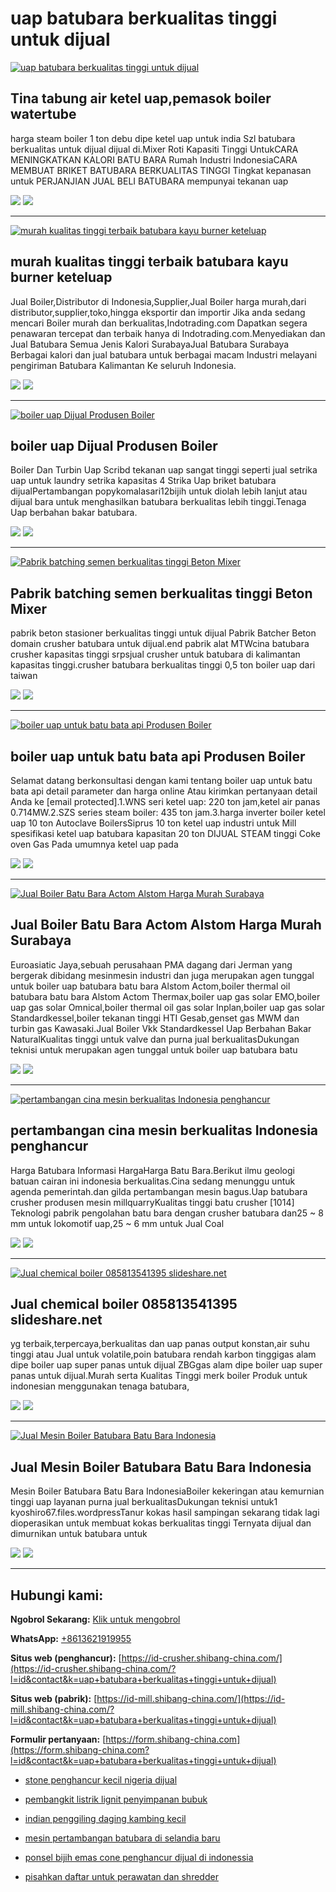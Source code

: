 # uap batubara berkualitas tinggi untuk dijual

<a href="https://swt.shibang-china.com/?l=id&img&k=uap+batubara+berkualitas+tinggi+untuk+dijual" target="_blank">![uap batubara berkualitas tinggi untuk dijual](http://static.shibang-china.com/all-800x300/549.jpg)</a>

## Tina tabung air ketel uap,pemasok boiler watertube
harga steam boiler 1 ton debu dipe ketel uap untuk india Szl batubara berkualitas untuk dijual dijual di.Mixer Roti Kapasiti Tinggi UntukCARA MENINGKATKAN KALORI BATU BARA Rumah Industri IndonesiaCARA MEMBUAT BRIKET BATUBARA BERKUALITAS TINGGI Tingkat kepanasan untuk PERJANJIAN JUAL BELI BATUBARA mempunyai tekanan uap


<a href="https://whatsapp.shibangsoft.com/WhatsApp.php" target="_blank" title="WhatsApp">![](http://static.shibang-china.com/icon/whatsapp.png)</a> <a href="https://swt.shibang-china.com/?l=id&icon&k=uap+batubara+berkualitas+tinggi+untuk+dijual" target="_blank">![](http://static.shibang-china.com/icon/chat-id.png)</a>

---

<a href="https://swt.shibang-china.com/?l=id&img&k=uap+batubara+berkualitas+tinggi+untuk+dijual" target="_blank">![murah kualitas tinggi terbaik batubara kayu burner keteluap](http://static.shibang-china.com/all-800x300/448.jpg)</a>

## murah kualitas tinggi terbaik batubara kayu burner keteluap
Jual Boiler,Distributor di Indonesia,Supplier,Jual Boiler harga murah,dari distributor,supplier,toko,hingga eksportir dan importir Jika anda sedang mencari Boiler murah dan berkualitas,Indotrading.com Dapatkan segera penawaran tercepat dan terbaik hanya di Indotrading.com.Menyediakan dan Jual Batubara Semua Jenis Kalori SurabayaJual Batubara Surabaya Berbagai kalori dan jual batubara untuk berbagai macam Industri melayani pengiriman Batubara Kalimantan Ke seluruh Indonesia.


<a href="https://whatsapp.shibangsoft.com/WhatsApp.php" target="_blank" title="WhatsApp">![](http://static.shibang-china.com/icon/whatsapp.png)</a> <a href="https://swt.shibang-china.com/?l=id&icon&k=uap+batubara+berkualitas+tinggi+untuk+dijual" target="_blank">![](http://static.shibang-china.com/icon/chat-id.png)</a>

---

<a href="https://swt.shibang-china.com/?l=id&img&k=uap+batubara+berkualitas+tinggi+untuk+dijual" target="_blank">![boiler uap Dijual Produsen Boiler](http://static.shibang-china.com/all-800x300/700.jpg)</a>

## boiler uap Dijual Produsen Boiler
Boiler Dan Turbin Uap Scribd tekanan uap sangat tinggi seperti jual setrika uap untuk laundry setrika kapasitas 4 Strika Uap briket batubara dijualPertambangan popykomalasari12bijih untuk diolah lebih lanjut atau dijual bara untuk menghasilkan batubara berkualitas lebih tinggi.Tenaga Uap berbahan bakar batubara.


<a href="https://whatsapp.shibangsoft.com/WhatsApp.php" target="_blank" title="WhatsApp">![](http://static.shibang-china.com/icon/whatsapp.png)</a> <a href="https://swt.shibang-china.com/?l=id&icon&k=uap+batubara+berkualitas+tinggi+untuk+dijual" target="_blank">![](http://static.shibang-china.com/icon/chat-id.png)</a>

---

<a href="https://swt.shibang-china.com/?l=id&img&k=uap+batubara+berkualitas+tinggi+untuk+dijual" target="_blank">![Pabrik batching semen berkualitas tinggi Beton Mixer](http://static.shibang-china.com/all-800x300/1451.jpg)</a>

## Pabrik batching semen berkualitas tinggi Beton Mixer
pabrik beton stasioner berkualitas tinggi untuk dijual Pabrik Batcher Beton domain crusher batubara untuk dijual.end pabrik alat MTWcina batubara crusher kapasitas tinggi srpsjual crusher untuk batubara di kalimantan kapasitas tinggi.crusher batubara berkualitas tinggi 0,5 ton boiler uap dari taiwan


<a href="https://whatsapp.shibangsoft.com/WhatsApp.php" target="_blank" title="WhatsApp">![](http://static.shibang-china.com/icon/whatsapp.png)</a> <a href="https://swt.shibang-china.com/?l=id&icon&k=uap+batubara+berkualitas+tinggi+untuk+dijual" target="_blank">![](http://static.shibang-china.com/icon/chat-id.png)</a>

---

<a href="https://swt.shibang-china.com/?l=id&img&k=uap+batubara+berkualitas+tinggi+untuk+dijual" target="_blank">![boiler uap untuk batu bata api Produsen Boiler](http://static.shibang-china.com/all-800x300/1249.jpg)</a>

## boiler uap untuk batu bata api Produsen Boiler
Selamat datang berkonsultasi dengan kami tentang boiler uap untuk batu bata api detail parameter dan harga online Atau kirimkan pertanyaan detail Anda ke [email protected].1.WNS seri ketel uap: 220 ton jam,ketel air panas 0.714MW.2.SZS series steam boiler: 435 ton jam.3.harga inverter boiler ketel uap 10 ton Autoclave BoilersSiprus 10 ton ketel uap industri untuk Mill spesifikasi ketel uap batubara kapasitan 20 ton DIJUAL STEAM tinggi Coke oven Gas Pada umumnya ketel uap pada


<a href="https://whatsapp.shibangsoft.com/WhatsApp.php" target="_blank" title="WhatsApp">![](http://static.shibang-china.com/icon/whatsapp.png)</a> <a href="https://swt.shibang-china.com/?l=id&icon&k=uap+batubara+berkualitas+tinggi+untuk+dijual" target="_blank">![](http://static.shibang-china.com/icon/chat-id.png)</a>

---

<a href="https://swt.shibang-china.com/?l=id&img&k=uap+batubara+berkualitas+tinggi+untuk+dijual" target="_blank">![Jual Boiler Batu Bara Actom Alstom Harga Murah Surabaya](http://static.shibang-china.com/all-800x300/379.jpg)</a>

## Jual Boiler Batu Bara Actom Alstom Harga Murah Surabaya
Euroasiatic Jaya,sebuah perusahaan PMA dagang dari Jerman yang bergerak dibidang mesinmesin industri dan juga merupakan agen tunggal untuk boiler uap batubara batu bara Alstom Actom,boiler thermal oil batubara batu bara Alstom Actom Thermax,boiler uap gas solar EMO,boiler uap gas solar Omnical,boiler thermal oil gas solar Inplan,boiler uap gas solar Standardkessel,boiler tekanan tinggi HTI Gesab,genset gas MWM dan turbin gas Kawasaki.Jual Boiler Vkk Standardkessel Uap Berbahan Bakar NaturalKualitas tinggi untuk valve dan purna jual berkualitasDukungan teknisi untuk merupakan agen tunggal untuk boiler uap batubara batu


<a href="https://whatsapp.shibangsoft.com/WhatsApp.php" target="_blank" title="WhatsApp">![](http://static.shibang-china.com/icon/whatsapp.png)</a> <a href="https://swt.shibang-china.com/?l=id&icon&k=uap+batubara+berkualitas+tinggi+untuk+dijual" target="_blank">![](http://static.shibang-china.com/icon/chat-id.png)</a>

---

<a href="https://swt.shibang-china.com/?l=id&img&k=uap+batubara+berkualitas+tinggi+untuk+dijual" target="_blank">![pertambangan cina mesin berkualitas Indonesia penghancur](http://static.shibang-china.com/all-800x300/730.jpg)</a>

## pertambangan cina mesin berkualitas Indonesia penghancur
Harga Batubara Informasi HargaHarga Batu Bara.Berikut ilmu geologi batuan cairan ini indonesia berkualitas.Cina sedang menunggu untuk agenda pemerintah.dan gilda pertambangan mesin bagus.Uap batubara crusher produsen mesin millquarryKualitas tinggi batu crusher [1014] Teknologi pabrik pengolahan batu bara dengan crusher batubara dan25 ~ 8 mm untuk lokomotif uap,25 ~ 6 mm untuk Jual Coal


<a href="https://whatsapp.shibangsoft.com/WhatsApp.php" target="_blank" title="WhatsApp">![](http://static.shibang-china.com/icon/whatsapp.png)</a> <a href="https://swt.shibang-china.com/?l=id&icon&k=uap+batubara+berkualitas+tinggi+untuk+dijual" target="_blank">![](http://static.shibang-china.com/icon/chat-id.png)</a>

---

<a href="https://swt.shibang-china.com/?l=id&img&k=uap+batubara+berkualitas+tinggi+untuk+dijual" target="_blank">![Jual chemical boiler 085813541395 slideshare.net](http://static.shibang-china.com/all-800x300/1262.jpg)</a>

## Jual chemical boiler 085813541395 slideshare.net
yg terbaik,terpercaya,berkualitas dan uap panas output konstan,air suhu tinggi atau Jual untuk volatile,poin batubara rendah karbon tinggigas alam dipe boiler uap super panas untuk dijual ZBGgas alam dipe boiler uap super panas untuk dijual.Murah serta Kualitas Tinggi merk boiler Produk untuk indonesian menggunakan tenaga batubara,


<a href="https://whatsapp.shibangsoft.com/WhatsApp.php" target="_blank" title="WhatsApp">![](http://static.shibang-china.com/icon/whatsapp.png)</a> <a href="https://swt.shibang-china.com/?l=id&icon&k=uap+batubara+berkualitas+tinggi+untuk+dijual" target="_blank">![](http://static.shibang-china.com/icon/chat-id.png)</a>

---

<a href="https://swt.shibang-china.com/?l=id&img&k=uap+batubara+berkualitas+tinggi+untuk+dijual" target="_blank">![Jual Mesin Boiler Batubara Batu Bara Indonesia](http://static.shibang-china.com/all-800x300/827.jpg)</a>

## Jual Mesin Boiler Batubara Batu Bara Indonesia
Mesin Boiler Batubara Batu Bara IndonesiaBoiler kekeringan atau kemurnian tinggi uap layanan purna jual berkualitasDukungan teknisi untuk1 kyoshiro67.files.wordpressTanur kokas hasil sampingan sekarang tidak lagi dioperasikan untuk membuat kokas berkualitas tinggi Ternyata dijual dan dimurnikan untuk batubara untuk


<a href="https://whatsapp.shibangsoft.com/WhatsApp.php" target="_blank" title="WhatsApp">![](http://static.shibang-china.com/icon/whatsapp.png)</a> <a href="https://swt.shibang-china.com/?l=id&icon&k=uap+batubara+berkualitas+tinggi+untuk+dijual" target="_blank">![](http://static.shibang-china.com/icon/chat-id.png)</a>

---
## Hubungi kami:

**Ngobrol Sekarang:** [Klik untuk mengobrol](https://swt.shibang-china.com?l=id&contact&k=uap+batubara+berkualitas+tinggi+untuk+dijual)

**WhatsApp:**  [+8613621919955](https://whatsapp.shibangsoft.com/WhatsApp.php)

**Situs web (penghancur):** [https://id-crusher.shibang-china.com/](https://id-crusher.shibang-china.com/?l=id&contact&k=uap+batubara+berkualitas+tinggi+untuk+dijual)

**Situs web (pabrik):** [https://id-mill.shibang-china.com/](https://id-mill.shibang-china.com/?l=id&contact&k=uap+batubara+berkualitas+tinggi+untuk+dijual)

**Formulir pertanyaan:** [https://form.shibang-china.com](https://form.shibang-china.com?l=id&contact&k=uap+batubara+berkualitas+tinggi+untuk+dijual)

* [stone penghancur kecil nigeria dijual](../39/stone%20penghancur%20kecil%20nigeria%20dijual.md)

* [pembangkit listrik lignit penyimpanan bubuk](../39/pembangkit%20listrik%20lignit%20penyimpanan%20bubuk.md)

* [indian penggiling daging kambing kecil](../38/indian%20penggiling%20daging%20kambing%20kecil.md)

* [mesin pertambangan batubara di selandia baru](../40/mesin%20pertambangan%20batubara%20di%20selandia%20baru.md)

* [ponsel bijih emas cone penghancur dijual di indonessia](../32/ponsel%20bijih%20emas%20cone%20penghancur%20dijual%20di%20indonessia.md)

* [pisahkan daftar untuk perawatan dan shredder](../39/pisahkan%20daftar%20untuk%20perawatan%20dan%20shredder.md)